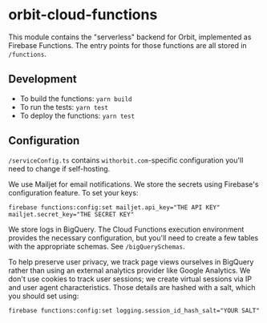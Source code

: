 # orbit-cloud-functions

This module contains the "serverless" backend for Orbit, implemented as Firebase Functions. The entry points for those functions are all stored in `/functions`.

## Development

* To build the functions: `yarn build`
* To run the tests: `yarn test`
* To deploy the functions: `yarn test`

## Configuration

`/serviceConfig.ts` contains `withorbit.com`-specific configuration you'll need to change if self-hosting.

We use Mailjet for email notifications. We store the secrets using Firebase's configuration feature. To set your keys:

```
firebase functions:config:set mailjet.api_key="THE API KEY" mailjet.secret_key="THE SECRET KEY"
```

We store logs in BigQuery. The Cloud Functions execution environment provides the necessary configuration, but you'll need to create a few tables with the appropriate schemas. See `/bigQuerySchemas`.

To help preserve user privacy, we track page views ourselves in BigQuery rather than using an external analytics provider like Google Analytics. We don't use cookies to track user sessions; we create virtual sessions via IP and user agent characteristics. Those details are hashed with a salt, which you should set using:

```
firebase functions:config:set logging.session_id_hash_salt="YOUR SALT"
```
